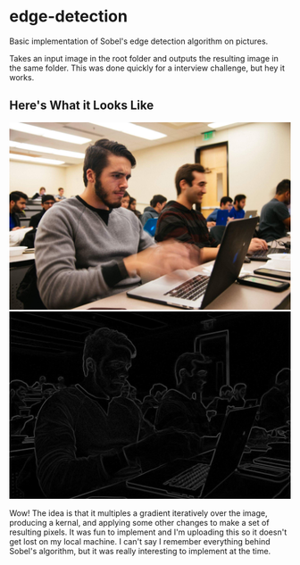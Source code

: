 # edge-detection
Basic implementation of Sobel's edge detection algorithm on pictures.

Takes an input image in the root folder and outputs the resulting image in the same folder. This was done quickly for a interview challenge, but hey it works.

## Here's What it Looks Like
![alt text](edge-detection/donald_hacking.jpg "Sample input")
![alt text](edge-detection/SobelOutput.jpg "Sample input")

Wow! The idea is that it multiples a gradient iteratively over the image, producing a kernal, and applying some other changes to make a set of resulting pixels. It was fun to implement and I'm uploading this so it doesn't get lost on my local machine. I can't say I remember everything behind Sobel's algorithm, but it was really interesting to implement at the time.
